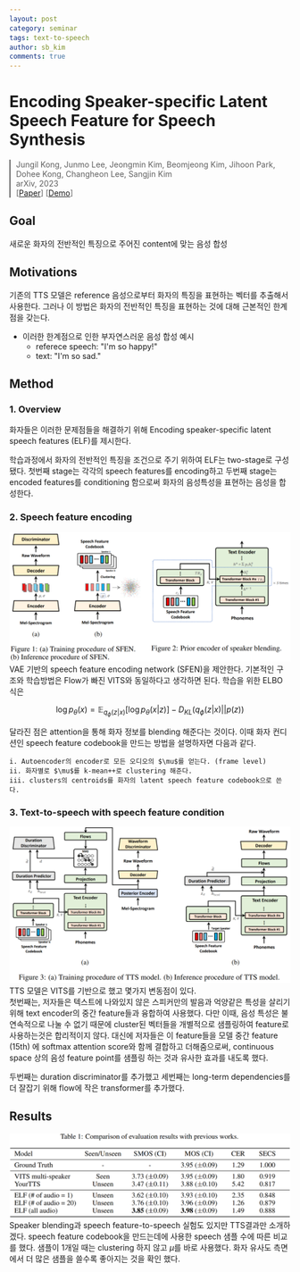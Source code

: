 ```yaml
---
layout: post
category: seminar
tags: text-to-speech
author: sb_kim
comments: true
---
```


# Encoding Speaker-specific Latent Speech Feature for Speech Synthesis
<blockquote style="border-left: 2px solid; padding-left: 10px; margin-left: 0;">
Jungil Kong, Junmo Lee, Jeongmin Kim, Beomjeong Kim, Jihoon Park, Dohee Kong, Changheon Lee, Sangjin Kim <br>
arXiv, 2023 <br>
[<a href="https://arxiv.org/pdf/2311.11745.pdf">Paper</a>] [<a href="https://speechelf.github.io/elf-demo/">Demo</a>]<br>
</blockquote>

## Goal
새로운 화자의 전반적인 특징으로 주어진 content에 맞는 음성 합성

## Motivations
기존의 TTS 모델은 reference 음성으로부터 화자의 특징을 표현하는 벡터를 추출해서 사용한다.
그러나 이 방법은 화자의 전반적인 특징을 표현하는 것에 대해 근본적인 한계점을 갖는다.
- 이러한 한계점으로 인한 부자연스러운 음성 합성 예시
  - referece speech: "I'm so happy!"  
  - text: "I'm so sad."

## Method
### 1. Overview
화자들은 이러한 문제점들을 해결하기 위해 Encoding speaker-specific latent speech features (ELF)를 제시한다.

[//]: # (- Encoding various speech features from speakers' speech into a dense and continuous distribution)

[//]: # (- Clustering these speech features to  obtain discretized representative points)

[//]: # (- Design a module to fuse the discretized speech feature into a hidden representation of the content trough attention)

[//]: # (  - 이것은 speech feature space를 학습할 뿐만 아니라 주어진 content를 자연스럽게 표현하도록 features들이 융합되도록 한다.)
  
학습과정에서 화자의 전반적인 특징을 조건으로 주기 위하여 ELF는 two-stage로 구성됐다.
첫번째 stage는 각각의 speech features를 encoding하고 
두번째 stage는 encoded features를 conditioning 함으로써 화자의 음성특성을 표현하는 음성을 합성한다.

### 2. Speech feature encoding
![img.png](./images/elf1.png)
VAE 기반의 speech feature encoding network (SFEN)을 제안한다.
기본적인 구조와 학습방법은 Flow가 빠진 VITS와 동일하다고 생각하면 된다.
학습을 위한 ELBO 식은 

$$ 
\log p_{\theta}(x) = \mathbb{E}_{q_{\phi}(z|x)}[\log p_{\theta}(x|z)] - D_{KL}(q_{\phi}(z|x)||p(z)) 
$$


달라진 점은 attention을 통해 화자 정보를 blending 해준다는 것이다.
이때 화자 컨디션인 speech feature codebook을 만드는 방법을 설명하자면 다음과 같다.

    i. Autoencoder의 encoder로 모든 오디오의 $\mu$를 얻는다. (frame level)
    ii. 화자별로 $\mu$를 k-mean++로 clustering 해준다.
    iii. clusters의 centroids를 화자의 latent speech feature codebook으로 쓴다.

### 3. Text-to-speech with speech feature condition
![img.png](./images/elf2.png)
TTS 모델은 VITS를 기반으로 했고 몇가지 변동점이 있다.  
첫번째는, 저자들은 텍스트에 나와있지 않은 스피커만의 발음과 억양같은 특성을 살리기 위해 text encoder의 중간 feature들과 융합하여 사용했다.
다만 이때, 음성 특성은 불연속적으로 나눌 수 없기 때문에 cluster된 벡터들을 개별적으로 샘플링하여 feature로 사용하는것은 합리적이지 않다.
대신에 저자들은 이 feature들을 모델 중간 feature (15th) 에 softmax attention score와 함께 결합하고 더해줌으로써, 
continuous space 상의 음성 feature point를 샘플링 하는 것과 유사한 효과를 내도록 했다.

두번째는 duration discriminator를 추가했고 세번째는 long-term dependencies를 더 잘잡기 위해 flow에 작은 transformer를 추가했다.

## Results
![img.png](./images/elf3.png)
Speaker blending과 speech feature-to-speech 실험도 있지만 TTS결과만 소개하겠다. 
speech feature codebook을 만드는데에 사용한 speech 샘플 수에 따른 비교를 했다.
샘플이 1개일 때는 clustering 하지 않고 $\mu$를 바로 사용했다.
화자 유사도 측면에서 더 많은 샘플을 쓸수록 좋아지는 것을 확인 했다.
